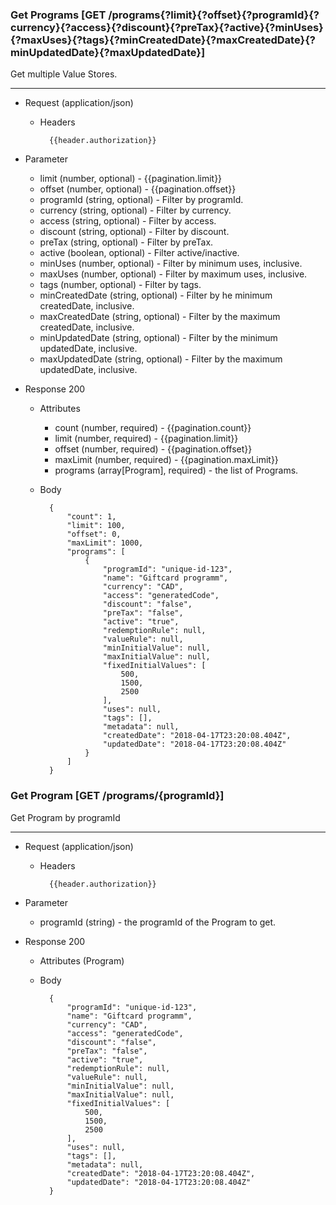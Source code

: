 ### Get Programs [GET /programs{?limit}{?offset}{?programId}{?currency}{?access}{?discount}{?preTax}{?active}{?minUses}{?maxUses}{?tags}{?minCreatedDate}{?maxCreatedDate}{?minUpdatedDate}{?maxUpdatedDate}]

Get multiple Value Stores.

---
+ Request (application/json)
    + Headers
    
            {{header.authorization}}
        
+ Parameter
    + limit (number, optional) - {{pagination.limit}}
    + offset (number, optional) - {{pagination.offset}}
    + programId (string, optional) - Filter by programId.
    + currency (string, optional) - Filter by currency.
    + access (string, optional) - Filter by access.
    + discount (string, optional) - Filter by discount.
    + preTax (string, optional) - Filter by preTax.
    + active (boolean, optional) - Filter active/inactive.
    + minUses (number, optional) - Filter by minimum uses, inclusive.
    + maxUses (number, optional) - Filter by maximum uses, inclusive.
    + tags (number, optional) - Filter by tags.
    + minCreatedDate (string, optional) - Filter by he minimum createdDate, inclusive.
    + maxCreatedDate (string, optional) - Filter by the maximum createdDate, inclusive.
    + minUpdatedDate (string, optional) - Filter by the minimum updatedDate, inclusive.
    + maxUpdatedDate (string, optional) - Filter by the maximum updatedDate, inclusive.
    
+ Response 200
    + Attributes
        + count (number, required) - {{pagination.count}}
        + limit (number, required) - {{pagination.limit}}
        + offset (number, required) - {{pagination.offset}}
        + maxLimit (number, required) - {{pagination.maxLimit}}
        + programs (array[Program], required) - the list of Programs.

    + Body

            {
                "count": 1,
                "limit": 100,
                "offset": 0,
                "maxLimit": 1000,
                "programs": [
                    {
                        "programId": "unique-id-123",
                        "name": "Giftcard programm",
                        "currency": "CAD",
                        "access": "generatedCode",
                        "discount": "false",
                        "preTax": "false",
                        "active": "true",
                        "redemptionRule": null,
                        "valueRule": null,
                        "minInitialValue": null,
                        "maxInitialValue": null,
                        "fixedInitialValues": [
                            500,
                            1500,
                            2500
                        ],
                        "uses": null,
                        "tags": [],
                        "metadata": null,
                        "createdDate": "2018-04-17T23:20:08.404Z",
                        "updatedDate": "2018-04-17T23:20:08.404Z"
                    }
                ]
            }

### Get Program [GET /programs/{programId}]

Get Program by programId

---

+ Request (application/json)
    + Headers
    
            {{header.authorization}}

+ Parameter
    + programId (string) - the programId of the Program to get.

+ Response 200
    + Attributes (Program)

    + Body

            {
                "programId": "unique-id-123",
                "name": "Giftcard programm",
                "currency": "CAD",
                "access": "generatedCode",
                "discount": "false",
                "preTax": "false",
                "active": "true",
                "redemptionRule": null,
                "valueRule": null,
                "minInitialValue": null,
                "maxInitialValue": null,
                "fixedInitialValues": [
                    500,
                    1500,
                    2500
                ],
                "uses": null,
                "tags": [],
                "metadata": null,
                "createdDate": "2018-04-17T23:20:08.404Z",
                "updatedDate": "2018-04-17T23:20:08.404Z"
            }
